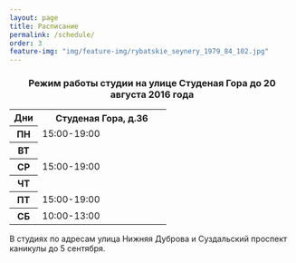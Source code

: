 ```yaml
---
layout: page
title: Расписание
permalink: /schedule/
order: 3
feature-img: "img/feature-img/rybatskie_seynery_1979_84_102.jpg"
---
```

<h3 id = "schedule-spasskaya-i-suzdalsky" align="center">Режим работы студии на улице Студеная Гора до 20 августа 2016 года</h3>
<table class="gray-table" cellspacing='0'> <!-- cellspacing='0' is important, must stay -->
	<tr>
		<th width="18%">Дни</th>
		<th>Студеная Гора, д.36</th>
	</tr><!-- Table Header -->
	<tr>
		<th>ПН</th>
		<td>15:00-19:00</td>
	</tr><!-- Table Row -->
	<tr class='even'>
		<th>ВТ</th>
		<td></td>
	</tr><!-- Darker Table Row -->
	<tr>
		<th>СР</th>
		<td>15:00-19:00</td>
	</tr><!-- Table Row -->
	<tr class='even'>
		<th>ЧТ</th>
		<td></td>
    </tr>
	<tr>
		<th>ПТ</th>
		<td>15:00-19:00</td>
	</tr><!-- Table Row -->
	<tr class='even'>
		<th>СБ</th>
		<td>10:00-13:00</td>
	</tr><!-- Darker Table Row -->
</table>
<p>В студиях по адресам улица Нижняя Дуброва и Суздальский проспект каникулы до 5 сентября.</p>
